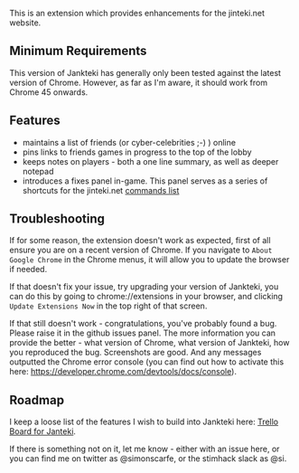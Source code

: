 This is an extension which provides enhancements for the jinteki.net website.

## Minimum Requirements

This version of Jankteki has generally only been tested against the latest version of Chrome. However, as far as I'm aware, it should work from Chrome 45 onwards.

## Features

* maintains a list of friends (or cyber-celebrities ;-) ) online
* pins links to friends games in progress to the top of the lobby
* keeps notes on players - both a one line summary, as well as deeper notepad
* introduces a fixes panel in-game. This panel serves as a series of shortcuts for the jinteki.net [commands list](http://www.jinteki.net/help#commands)

## Troubleshooting

If for some reason, the extension doesn't work as expected, first of all ensure you are on a recent version of Chrome. If you navigate to `About Google Chrome` in the Chrome menus, it will allow you to update the browser if needed.

If that doesn't fix your issue, try upgrading your version of Jankteki, you can do this by going to chrome://extensions in your browser, and clicking `Update Extensions Now` in the top right of that screen.

If that still doesn't work - congratulations, you've probably found a bug. Please raise it in the github issues panel. The more information you can provide the better - what version of Chrome, what version of Jankteki, how you reproduced the bug. Screenshots are good. And any messages outputted the Chrome error console (you can find out how to activate this here: https://developer.chrome.com/devtools/docs/console).

## Roadmap

I keep a loose list of the features I wish to build into Jankteki here: [Trello Board for Janteki](https://trello.com/b/sJSYgy2m/jankteki).

If there is something not on it, let me know - either with an issue here, or you can find me on twitter as @simonscarfe, or the stimhack slack as @si.
